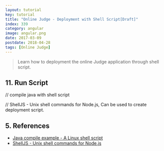 ```yaml
---
layout: tutorial
key: tutorial
title: "Online Judge - Deployment with Shell Script[Draft]"
index: 339
category: angular
image: angular.png
date: 2017-03-09
postdate: 2018-04-28
tags: [Online Judge]
---
```


> Learn how to deployment the online Judge application through shell script.



## 11. Run Script
// compile java with shell script

// ShellJS - Unix shell commands for Node.js, Can be used to create deployment script.



## 5. References
* [Java compile example - A Linux shell script](https://alvinalexander.com/blog/post/java/unix-shell-script-i-use-for-compiling-java-programs)
* [ShellJS - Unix shell commands for Node.js](https://www.npmjs.com/package/shelljs)
